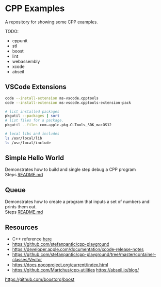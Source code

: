 # CPP Examples

A repository for showing some CPP examples.

TODO:

* cppunit
* stl
* boost
* lint
* webassembly
* xcode
* abseil

## VSCode Extensions

```sh
code --install-extension ms-vscode.cpptools
code --install-extension ms-vscode.cpptools-extension-pack
```

```sh
# list installed packages
pkgutil --packages | sort     
# list files for a package.
pkgutil --files com.apple.pkg.CLTools_SDK_macOS12

# local libs and includes
ls /usr/local/lib  
ls /usr/local/include 
```

## Simple Hello World

Demonstrates how to build and single step debug a CPP program  
Steps [README.md](./01_helloworld/README.md)  

## Queue

Demonstrates how to create a program that inputs a set of numbers and prints them out.  
Steps [README.md](./02_queue/README.md)  

## Resources

* C++ reference [here](https://en.cppreference.com/w/)
* https://github.com/stefanpantic/cpp-playground
* https://developer.apple.com/documentation/xcode-release-notes
* https://github.com/stefanpantic/cpp-playground/tree/master/container-classes/Vector
* https://docs.pocoproject.org/current/index.html
* https://github.com/Martchus/cpp-utilities
https://abseil.io/blog/

https://github.com/boostorg/boost